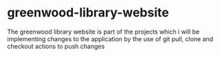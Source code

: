 # greenwood-library-website
The greenwood library website is part of the projects which i will be implementing changes to the application by the use of git pull, clone and checkout actions to push changes
